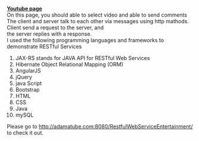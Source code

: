 <b><u>Youtube page</u></b><br/>
 On this page, you should able to select video and able to send comments<br/>
    The client and server talk to each other via messages using http mathods. Client send a request to the server, and <br/>
    the server replies with a response.<br/>
I used the following programming languages and frameworks to demonstrate RESTful Services<br/>
1. JAX-RS stands for JAVA API for RESTful Web Services<br/>
2. Hibernate Object Relational Mapping (ORM) <br/>
3. AngularJS<br/>
4. jQuery<br/>
5. java Script<br/>
6. Bootstrap<br/>
7. HTML<br/>
8. CSS<br/>
9. Java
10. mySQL


Please go to http://adamatube.com:8080/RestfulWebServiceEntertainment/ 
to check it out. 
